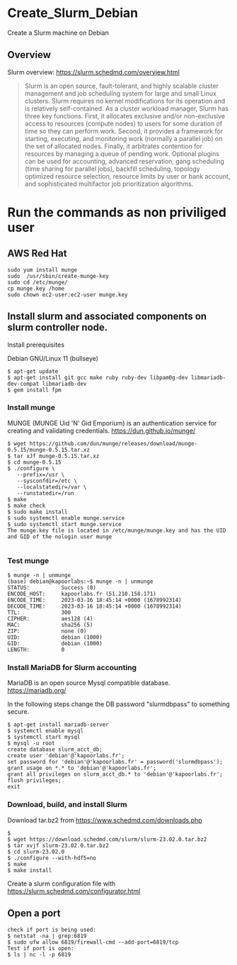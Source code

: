 # Create_Slurm_Debian
Create a Slurm machine on Debian

## Overview



Slurm overview: https://slurm.schedmd.com/overview.html

> Slurm is an open source, fault-tolerant, and highly scalable cluster management and job scheduling system for large and small Linux clusters. Slurm requires no kernel modifications for its operation and is relatively self-contained. As a cluster workload manager, Slurm has three key functions. First, it allocates exclusive and/or non-exclusive access to resources (compute nodes) to users for some duration of time so they can perform work. Second, it provides a framework for starting, executing, and monitoring work (normally a parallel job) on the set of allocated nodes. Finally, it arbitrates contention for resources by managing a queue of pending work. Optional plugins can be used for accounting, advanced reservation, gang scheduling (time sharing for parallel jobs), backfill scheduling, topology optimized resource selection, resource limits by user or bank account, and sophisticated multifactor job prioritization algorithms.


# Run the commands as non priviliged user

## AWS Red Hat

```console
sudo yum install munge
sudo  /usr/sbin/create-munge-key
sudo cd /etc/munge/
cp munge.key /home
sudo chown ec2-user:ec2-user munge.key
```

## Install slurm and associated components on slurm controller node.
Install prerequisites 

Debian GNU/Linux 11 (bullseye)
```console
$ apt-get update
$ apt-get install git gcc make ruby ruby-dev libpam0g-dev libmariadb-dev-compat libmariadb-dev
$ gem install fpm
```


### Install munge
MUNGE (MUNGE Uid 'N' Gid Emporium) is an authentication service for creating and validating credentials.
https://dun.github.io/munge/


```console
$ wget https://github.com/dun/munge/releases/download/munge-0.5.15/munge-0.5.15.tar.xz
$ tar xJf munge-0.5.15.tar.xz
$ cd munge-0.5.15
$ ./configure \
   --prefix=/usr \
   --sysconfdir=/etc \
   --localstatedir=/var \
   --runstatedir=/run
$ make
$ make check
$ sudo make install
$ sudo systemctl enable munge.service
$ sudo systemctl start munge.service
The munge.key file is located in /etc/munge/munge.key and has the UID and GID of the nologin user munge


```


### Test munge
```console
$ munge -n | unmunge
(base) debian@kapoorlabs:~$ munge -n | unmunge
STATUS:          Success (0)
ENCODE_HOST:     kapoorlabs.fr (51.210.158.171)
ENCODE_TIME:     2023-03-16 18:45:14 +0000 (1678992314)
DECODE_TIME:     2023-03-16 18:45:14 +0000 (1678992314)
TTL:             300
CIPHER:          aes128 (4)
MAC:             sha256 (5)
ZIP:             none (0)
UID:             debian (1000)
GID:             debian (1000)
LENGTH:          0
```

### Install MariaDB for Slurm accounting
MariaDB is an open source Mysql compatible database.
https://mariadb.org/

In the following steps change the DB password "slurmdbpass" to something secure.


```console
$ apt-get install mariadb-server
$ systemctl enable mysql
$ systemctl start mysql
$ mysql -u root
create database slurm_acct_db;
create user 'debian'@'kapoorlabs.fr';
set password for 'debian'@'kapoorlabs.fr' = password('slurmdbpass');
grant usage on *.* to 'debian'@'kapoorlabs.fr';
grant all privileges on slurm_acct_db.* to 'debian'@'kapoorlabs.fr';
flush privileges;
exit
```



### Download, build, and install Slurm
Download tar.bz2 from https://www.schedmd.com/downloads.php 

```console
$ 
$ wget https://download.schedmd.com/slurm/slurm-23.02.0.tar.bz2
$ tar xvjf slurm-23.02.0.tar.bz2
$ cd slurm-23.02.0
$ ./configure --with-hdf5=no
$ make
$ make install
```
Create a slurm configuration file with https://slurm.schedmd.com/configurator.html

## Open a port
```console
check if port is being used: 
$ netstat -na | grep:6819
$ sudo ufw allow 6819/firewall-cmd --add-port=6819/tcp
Test if port is open: 
$ ls | nc -l -p 6819
```






